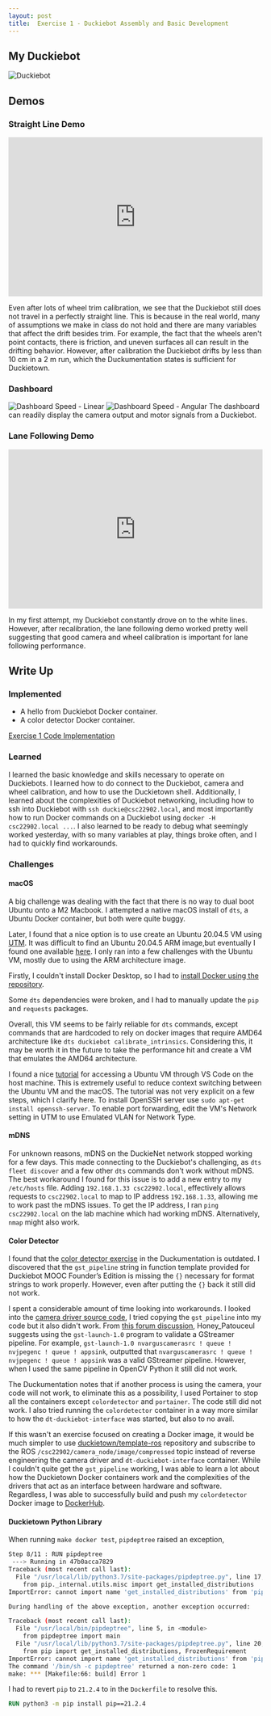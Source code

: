 ```yaml
---
layout: post
title:  Exercise 1 - Duckiebot Assembly and Basic Development
---
```


## My Duckiebot

![Duckiebot](/images/exercise-1/duckiebot.jpg)

## Demos

### Straight Line Demo

<iframe width="100%" height="315" src="https://www.youtube.com/embed/XhuX9_fkPuY" title="YouTube video player" frameborder="0" allow="accelerometer; autoplay; clipboard-write; encrypted-media; gyroscope; picture-in-picture; web-share" allowfullscreen></iframe>

Even after lots of wheel trim calibration, we see that the Duckiebot still does not travel in a perfectly straight line. This is because in the real world, many of assumptions we make in class do not hold and there are many variables that affect the drift besides trim. For example, the fact that the wheels aren't point contacts, there is friction, and uneven surfaces all can result in the drifting behavior. However, after calibration the Duckiebot drifts by less than 10 cm in a 2 m run, which the Duckumentation states is sufficient for Duckietown.

### Dashboard

![Dashboard Speed - Linear](/images/exercise-1/dashboard_linear.png)
![Dashboard Speed - Angular](/images/exercise-1/dashboard_angular.png)
The dashboard can readily display the camera output and motor signals from a
Duckiebot.

### Lane Following Demo

<iframe width="100%" height="315" src="https://www.youtube.com/embed/Fs1bxWm-WQ0" title="YouTube video player" frameborder="0" allow="accelerometer; autoplay; clipboard-write; encrypted-media; gyroscope; picture-in-picture; web-share" allowfullscreen></iframe>

In my first attempt, my Duckiebot constantly drove on to the white lines. However,
after recalibration, the lane following demo worked pretty well suggesting that
good camera and wheel calibration is important for lane following performance.

## Write Up

### Implemented

* A hello from Duckiebot Docker container.
* A color detector Docker container.

[Exercise 1 Code Implementation](https://github.com/steventango/cmput-412-labs/tree/main/exercise-1)

### Learned

I learned the basic knowledge and skills necessary to operate on Duckiebots. I learned how to do connect to the Duckiebot, camera and wheel calibration, and how to use the Duckietown shell. Additionally, I learned about the complexities of Duckiebot networking, including how to ssh into Duckiebot with `ssh duckie@csc22902.local`, and most importantly how to run Docker commands on a Duckiebot using `docker -H csc22902.local ...`. I also learned to be ready to debug what seemingly worked yesterday, with so many variables at play, things broke often, and I had to quickly find workarounds.

### Challenges

#### **macOS**

A big challenge was dealing with the fact that there is no way to dual boot
Ubuntu onto a M2 Macbook. I attempted a native macOS install of `dts`, a Ubuntu Docker container, but both were quite buggy.

Later, I found that a nice option is to use create an
Ubuntu 20.04.5 VM using [UTM](https://mac.getutm.app/). It was difficult to find an Ubuntu 20.04.5 ARM image,but eventually I found one available [here](https://cdimage.ubuntu.com/focal/daily-live/current/). I only ran into a few challenges with the Ubuntu VM, mostly due to using the ARM architecture image.

Firstly, I couldn't install Docker Desktop, so
I had to [install Docker using the repository](https://docs.docker.com/engine/install/ubuntu/#install-using-the-repository).

Some `dts` dependencies were broken, and I had to manually update the `pip` and
`requests` packages.

Overall, this VM seems to be fairly reliable for `dts` commands,
except commands that are hardcoded to rely on docker images that require AMD64
architecture like `dts duckiebot calibrate_intrinsics`. Considering this, it
may be worth it in the future to take the performance hit and create a VM that
emulates the AMD64 architecture.

I found a nice [tutorial](https://medium.com/@lizrice/linux-vms-on-an-m1-based-mac-with-vscode-and-utm-d73e7cb06133) for accessing
a Ubuntu VM through VS Code on the host machine. This is extremely useful to
reduce context switching between the Ubuntu VM and the macOS.
The tutorial was not very explicit on a few steps, which I clarify here.
To install OpenSSH server use `sudo apt-get install openssh-server`.
To enable port forwarding, edit the VM's Network setting in UTM to use Emulated
VLAN for Network Type.

#### **mDNS**

For unknown reasons, mDNS on the DuckieNet network stopped working for a few days.
This made connecting to the Duckiebot's challenging,
as `dts fleet discover` and a few other `dts` commands
don't work without mDNS. The best workaround I found for this issue is to add
a new entry to my `/etc/hosts` file. Adding `192.168.1.33 csc22902.local`,
effectively allows requests to `csc22902.local` to map to IP address
`192.168.1.33`, allowing me to work past the mDNS issues. To get the IP address, I ran `ping csc22902.local` on the lab machine which had working mDNS. Alternatively, `nmap` might also work.

#### **Color Detector**

I found that the [color detector exercise](https://docs.duckietown.org/daffy/duckietown-robotics-development/out/creating_docker_containers.html#sub:autoid-8c0b6f84-4) in the Duckumentation is outdated. I discovered that the `gst_pipeline` string in function template provided for Duckiebot MOOC Founder’s Edition is missing the `{}` necessary for format strings to work properly. However, even after putting the `{}` back it still did not work.

I spent a considerable amount of time looking into workarounds. I looked into
the [camera driver source code](https://github.com/duckietown/dt-duckiebot-interface/blob/daffy/packages/camera_driver/src/jetson_nano_camera_node.py), I tried
copying the `gst_pipeline` into my code but it also didn't work. From [this forum discussion](https://forums.developer.nvidia.com/t/building-a-gstreamer-pipeline/157668/4), Honey_Patouceul suggests using the `gst-launch-1.0` program to validate a GStreamer pipeline. For example,
`gst-launch-1.0 nvarguscamerasrc ! queue ! nvjpegenc ! queue ! appsink`,
outputted that `nvarguscamerasrc ! queue ! nvjpegenc ! queue ! appsink`
was a valid GStreamer pipeline. However, when I used the same pipeline in OpenCV Python
it still did not work.

The Duckumentation notes that if another process is using the camera, your code will not work, to eliminate this as a possibility, I used Portainer
to stop all the containers except `colordetector` and `portainer`.
The code still did not work. I also tried running the `colordetector`
container in a way more similar to how the `dt-duckiebot-interface` was started,
but also to no avail.

If this wasn't an exercise focused on creating a Docker image,
it would be much simpler to use [duckietown/template-ros](https://github.com/duckietown/template-ros) repository and subscribe to the ROS `/csc22902/camera_node/image/compressed` topic instead of reverse engineering the camera driver and `dt-duckiebot-interface` container. While I couldn't quite get the `gst_pipeline` working, I was able to learn a lot about how the Duckietown Docker containers work and the complexities of the drivers that act as an interface between hardware and software. Regardless, I was able to successfully build and push my `colordetector` Docker image to [DockerHub](https://hub.docker.com/r/steventango/colordetector).

#### **Duckietown Python Library**

When running `make docker test`, `pipdeptree` raised an exception,

```bash
Step 8/11 : RUN pipdeptree
 ---> Running in 47b0acca7829
Traceback (most recent call last):
  File "/usr/local/lib/python3.7/site-packages/pipdeptree.py", line 17, in <module>
    from pip._internal.utils.misc import get_installed_distributions
ImportError: cannot import name 'get_installed_distributions' from 'pip._internal.utils.misc' (/usr/local/lib/python3.7/site-packages/pip/_internal/utils/misc.py)

During handling of the above exception, another exception occurred:

Traceback (most recent call last):
  File "/usr/local/bin/pipdeptree", line 5, in <module>
    from pipdeptree import main
  File "/usr/local/lib/python3.7/site-packages/pipdeptree.py", line 20, in <module>
    from pip import get_installed_distributions, FrozenRequirement
ImportError: cannot import name 'get_installed_distributions' from 'pip' (/usr/local/lib/python3.7/site-packages/pip/__init__.py)
The command '/bin/sh -c pipdeptree' returned a non-zero code: 1
make: *** [Makefile:66: build] Error 1
```

I had to revert `pip` to `21.2.4` to in the `Dockerfile` to resolve this.

```Dockerfile
RUN python3 -m pip install pip==21.2.4
```
